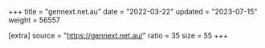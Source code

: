 +++
title = "gennext.net.au"
date = "2022-03-22"
updated = "2023-07-15"
weight = 56557

[extra]
source = "https://gennext.net.au/"
ratio = 35
size = 55
+++
